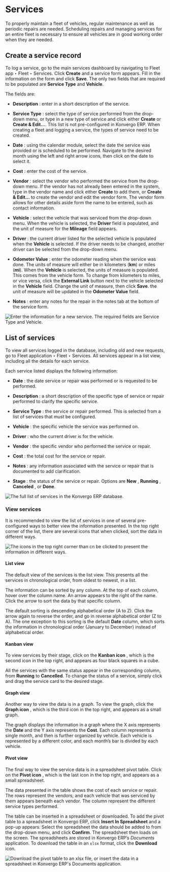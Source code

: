 # Services

To properly maintain a fleet of vehicles, regular maintenance as well as
periodic repairs are needed. Scheduling repairs and managing services for an
entire fleet is necessary to ensure all vehicles are in good working order
when they are needed.

## Create a service record

To log a service, go to the main services dashboard by navigating to Fleet app
‣ Fleet ‣ Services. Click **Create** and a service form appears. Fill in the
information on the form and click **Save**. The only two fields that are
required to be populated are **Service Type** and **Vehicle**.

The fields are:

  * **Description** : enter in a short description of the service.

  * **Service Type** : select the type of service performed from the drop-down menu, or type in a new type of service and click either **Create** or **Create & Edit…**. This list is not pre-configured in Konvergo ERP. When creating a fleet and logging a service, the types of service need to be created.

  * **Date** : using the calendar module, select the date the service was provided or is scheduled to be performed. Navigate to the desired month using the left and right arrow icons, then click on the date to select it.

  * **Cost** : enter the cost of the service.

  * **Vendor** : select the vendor who performed the service from the drop-down menu. If the vendor has not already been entered in the system, type in the vendor name and click either **Create** to add them, or **Create & Edit…** to create the vendor and edit the vendor form. The vendor form allows for other details aside form the name to be entered, such as contact information.

  * **Vehicle** : select the vehicle that was serviced from the drop-down menu. When the vehicle is selected, the **Driver** field is populated, and the unit of measure for the **Mileage** field appears.

  * **Driver** : the current driver listed for the selected vehicle is populated when the **Vehicle** is selected. If the driver needs to be changed, another driver can be selected from the drop-down menu.

  * **Odometer Value** : enter the odometer reading when the service was done. The units of measure will either be in kilometers (**km**) or miles (**mi**). When the **Vehicle** is selected, the units of measure is populated. This comes from the vehicle form. To change from kilometers to miles, or vice versa, click the **External Link** button next to the vehicle selected in the **Vehicle** field. Change the unit of measure, then click **Save**. the unit of measure will be updated in the **Odometer Value** field.

  * **Notes** : enter any notes for the repair in the notes tab at the bottom of the service form.

![Enter the information for a new service. The required fields are Service
Type and Vehicle.](../../../_images/new-service.png)

## List of services

To view all services logged in the database, including old and new requests,
go to Fleet application ‣ Fleet ‣ Services. All services appear in a list
view, including all the details for each service.

Each service listed displays the following information:

  * **Date** : the date service or repair was performed or is requested to be performed.

  * **Description** : a short description of the specific type of service or repair performed to clarify the specific service.

  * **Service Type** : the service or repair performed. This is selected from a list of services that must be configured.

  * **Vehicle** : the specific vehicle the service was performed on.

  * **Driver** : who the current driver is for the vehicle.

  * **Vendor** : the specific vendor who performed the service or repair.

  * **Cost** : the total cost for the service or repair.

  * **Notes** : any information associated with the service or repair that is documented to add clarification.

  * **Stage** : the status of the service or repair. Options are **New** , **Running** , **Canceled** , or **Done**.

![The full list of services in the Konvergo ERP
database.](../../../_images/services.png)

### View services

It is recommended to view the list of services in one of several pre-
configured ways to better view the information presented. In the top right
corner of the list, there are several icons that when clicked, sort the data
in different ways.

![The icons in the top right corner than cn be clicked to present the
information in different ways.](../../../_images/views.png)

#### List view

The default view of the services is the list view. This presents all the
services in chronological order, from oldest to newest, in a list.

The information can be sorted by any column. At the top of each column, hover
over the column name. An arrow appears to the right of the name. Click the
arrow to sort the data by that specific column.

The default sorting is descending alphabetical order (A to Z). Click the arrow
again to reverse the order, and go in reverse alphabetical order (Z to A). The
one exception to this sorting is the default **Date** column, which sorts the
information in chronological order (January to December) instead of
alphabetical order.

#### Kanban view

To view services by their stage, click on the **Kanban icon** , which is the
second icon in the top right, and appears as four black squares in a cube.

All the services with the same status appear in the corresponding column, from
**Running** to **Cancelled**. To change the status of a service, simply click
and drag the service card to the desired stage.

#### Graph view

Another way to view the data is in a graph. To view the graph, click the
**Graph icon** , which is the third icon in the top right, and appears as a
small graph.

The graph displays the information in a graph where the X axis represents the
**Date** and the Y axis represents the **Cost**. Each column represents a
single month, and then is further organized by vehicle. Each vehicle is
represented by a different color, and each month’s bar is divided by each
vehicle.

#### Pivot view

The final way to view the service data is in a spreadsheet pivot table. Click
on the **Pivot icon** , which is the last icon in the top right, and appears
as a small spreadsheet.

The data presented in the table shows the cost of each service or repair. The
rows represent the vendors, and each vehicle that was serviced by them appears
beneath each vendor. The column represent the different service types
performed.

The table can be inserted in a spreadsheet or downloaded. To add the pivot
table to a spreadsheet in Konvergo ERP, click **Insert In Spreadsheet** and a pop-up
appears. Select the spreadsheet the data should be added to from the drop-down
menu, and click **Confirm**. The spreadsheet then loads on the screen. The
spreadsheets are stored in Konvergo ERP’s _Documents_ application. To download the
table in an `xlsx` format, click the **Download** icon.

![Download the pivot table to an xlsx file, or insert the data in a
spreadsheet in Konvergo ERP's Documents application.](../../../_images/pivot.png)

